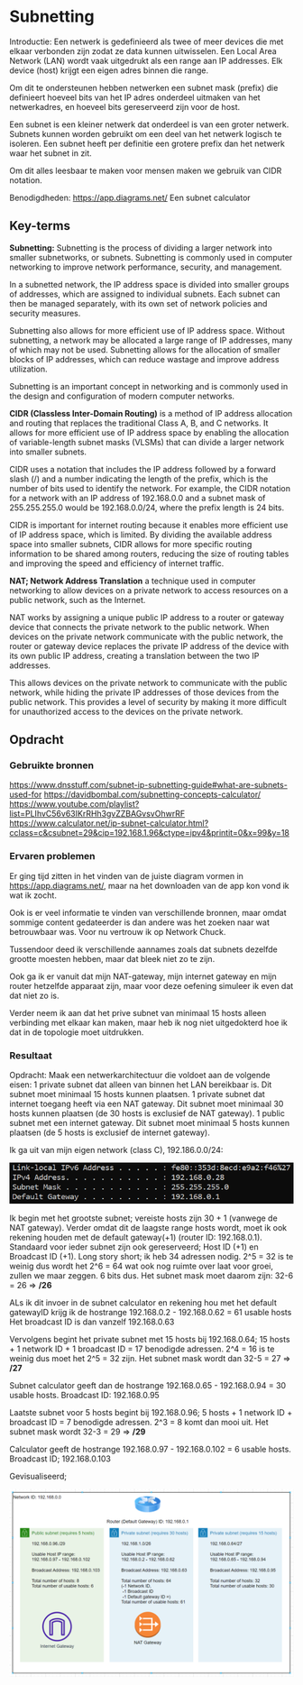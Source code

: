 # Subnetting

Introductie:
Een netwerk is gedefinieerd als twee of meer devices die met elkaar verbonden zijn zodat ze data kunnen uitwisselen. Een Local Area Network (LAN) wordt vaak uitgedrukt als een range aan IP addresses. Elk device (host) krijgt een eigen adres binnen die range.

Om dit te ondersteunen hebben netwerken een subnet mask (prefix) die definieert hoeveel bits van het IP adres onderdeel uitmaken van het netwerkadres, en hoeveel bits gereserveerd zijn voor de host.

Een subnet is een kleiner netwerk dat onderdeel is van een groter netwerk. Subnets kunnen worden gebruikt om een deel van het netwerk logisch te isoleren. Een subnet heeft per definitie een grotere prefix dan het netwerk waar het subnet in zit.

Om dit alles leesbaar te maken voor mensen maken we gebruik van CIDR notation.

Benodigdheden:
https://app.diagrams.net/
Een subnet calculator

## Key-terms

**Subnetting:** Subnetting is the process of dividing a larger network into smaller subnetworks, or subnets. Subnetting is commonly used in computer networking to improve network performance, security, and management.

In a subnetted network, the IP address space is divided into smaller groups of addresses, which are assigned to individual subnets. Each subnet can then be managed separately, with its own set of network policies and security measures.

Subnetting also allows for more efficient use of IP address space. Without subnetting, a network may be allocated a large range of IP addresses, many of which may not be used. Subnetting allows for the allocation of smaller blocks of IP addresses, which can reduce wastage and improve address utilization.

Subnetting is an important concept in networking and is commonly used in the design and configuration of modern computer networks.

**CIDR (Classless Inter-Domain Routing)** is a method of IP address allocation and routing that replaces the traditional Class A, B, and C networks. It allows for more efficient use of IP address space by enabling the allocation of variable-length subnet masks (VLSMs) that can divide a larger network into smaller subnets.

CIDR uses a notation that includes the IP address followed by a forward slash (/) and a number indicating the length of the prefix, which is the number of bits used to identify the network. For example, the CIDR notation for a network with an IP address of 192.168.0.0 and a subnet mask of 255.255.255.0 would be 192.168.0.0/24, where the prefix length is 24 bits.

CIDR is important for internet routing because it enables more efficient use of IP address space, which is limited. By dividing the available address space into smaller subnets, CIDR allows for more specific routing information to be shared among routers, reducing the size of routing tables and improving the speed and efficiency of internet traffic.

**NAT; Network Address Translation** a technique used in computer networking to allow devices on a private network to access resources on a public network, such as the Internet.

NAT works by assigning a unique public IP address to a router or gateway device that connects the private network to the public network. When devices on the private network communicate with the public network, the router or gateway device replaces the private IP address of the device with its own public IP address, creating a translation between the two IP addresses.

This allows devices on the private network to communicate with the public network, while hiding the private IP addresses of those devices from the public network. This provides a level of security by making it more difficult for unauthorized access to the devices on the private network.

## Opdracht
### Gebruikte bronnen
https://www.dnsstuff.com/subnet-ip-subnetting-guide#what-are-subnets-used-for
https://davidbombal.com/subnetting-concepts-calculator/
https://www.youtube.com/playlist?list=PLIhvC56v63IKrRHh3gvZZBAGvsvOhwrRF
https://www.calculator.net/ip-subnet-calculator.html?cclass=c&csubnet=29&cip=192.168.1.96&ctype=ipv4&printit=0&x=99&y=18


### Ervaren problemen

Er ging tijd zitten in het vinden van de juiste diagram vormen in https://app.diagrams.net/, maar na het downloaden van de app kon vond ik wat ik zocht.

Ook is er veel informatie te vinden van verschillende bronnen, maar omdat sommige content gedateerder is dan andere was het zoeken naar wat betrouwbaar was. Voor nu vertrouw ik op Network Chuck.

Tussendoor deed ik verschillende aannames zoals dat subnets dezelfde grootte moesten hebben, maar dat bleek niet zo te zijn. 

Ook ga ik er vanuit dat mijn NAT-gateway, mijn internet gateway en mijn router hetzelfde apparaat zijn, maar voor deze oefening simuleer ik even dat dat niet zo is. 

Verder neem ik aan dat het prive subnet van minimaal 15 hosts alleen verbinding met elkaar kan maken, maar heb ik nog niet uitgedokterd hoe ik dat in de topologie moet uitdrukken.

### Resultaat

Opdracht:
Maak een netwerkarchitectuur die voldoet aan de volgende eisen:
1 private subnet dat alleen van binnen het LAN bereikbaar is. Dit subnet moet minimaal 15 hosts kunnen plaatsen.
1 private subnet dat internet toegang heeft via een NAT gateway. Dit subnet moet minimaal 30 hosts kunnen plaatsen (de 30 hosts is exclusief de NAT gateway).
1 public subnet met een internet gateway. Dit subnet moet minimaal 5 hosts kunnen plaatsen (de 5 hosts is exclusief de internet gateway).

Ik ga uit van mijn eigen network (class C), 192.186.0.0/24:

![Alt text](../00_includes/Week2/NTW06ipconfig.PNG)

Ik begin met het grootste subnet; vereiste hosts zijn 30 + 1 (vanwege de NAT gateway). Verder omdat dit de laagste range hosts wordt, moet ik ook rekening houden met de default gateway(+1) (router ID: 192.168.0.1). Standaard voor ieder subnet zijn ook gereserveerd; Host ID (+1) en Broadcast ID (+1). Long story short; ik heb 34 adressen nodig. 2^5 = 32 is te weinig dus wordt het 2^6 = 64 wat ook nog ruimte over laat voor groei, zullen we maar zeggen. 6 bits dus. Het subnet mask moet daarom zijn: 32-6 = 26 => **/26**

ALs ik dit invoer in de subnet calculator en rekening hou met het default gatewayID krijg ik de hostrange 192.168.0.2 - 192.168.0.62 = 61 usable hosts Het broadcast ID is dan vanzelf 192.168.0.63

Vervolgens begint het private subnet met 15 hosts bij 192.168.0.64; 15 hosts + 1 network ID + 1 broadcast ID = 17 benodigde adressen. 2^4 = 16 is te weinig dus moet het 2^5 = 32 zijn. Het subnet mask wordt dan 32-5 = 27 => **/27**

Subnet calculator geeft dan de hostrange 192.168.0.65 - 192.168.0.94 = 30 usable hosts. Broadcast ID: 192.168.0.95

Laatste subnet voor 5 hosts begint bij 192.168.0.96; 5 hosts + 1 network ID + broadcast ID = 7 benodigde adressen. 2^3 = 8 komt dan mooi uit. Het subnet mask wordt 32-3 = 29 => **/29**

Calculator geeft de hostrange 192.168.0.97 - 192.168.0.102 = 6 usable hosts. Broadcast ID; 192.168.0.103

Gevisualiseerd;

![Alt text](../00_includes/Week2/NTW06subnetfinal.PNG)






